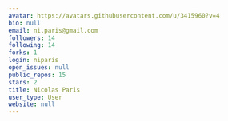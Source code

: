 ```yaml
---
avatar: https://avatars.githubusercontent.com/u/3415960?v=4
bio: null
email: ni.paris@gmail.com
followers: 14
following: 14
forks: 1
login: niparis
open_issues: null
public_repos: 15
stars: 2
title: Nicolas Paris
user_type: User
website: null
---
```

